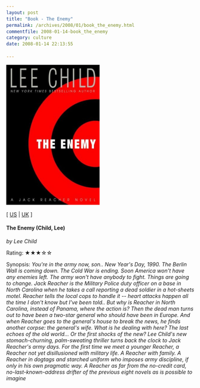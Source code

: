 ```yaml
---
layout: post
title: "Book - The Enemy"
permalink: /archives/2008/01/book_the_enemy.html
commentfile: 2008-01-14-book_the_enemy
category: culture
date: 2008-01-14 22:13:55

---
```


<img class="photo right" src="/assets/images/0385336675.jpg" width="250" alt="The Enemy (Child, Lee) cover" />

\[ [US](http://www.amazon.com/o/asin/0385336675) | [UK](http://www.amazon.co.uk/o/asin/0385336675) \]

#### The Enemy (Child, Lee)

<em>by Lee Child</em>

Rating: ★★★☆☆

<div class="book_synopsis">
Synopsis: <em>You're in the army now, son.. New Year's Day, 1990. The Berlin Wall is coming down. The Cold War is ending. Soon America won't have any enemies left. The army won't have anybody to fight. Things are going to change. Jack Reacher is the Military Police duty officer on a base in North Carolina when he takes a call reporting a dead soldier in a hot-sheets motel. Reacher tells the local cops to handle it -- heart attacks happen all the time I don't know but I've been told.. But why is Reacher in North Carolina, instead of Panama, where the action is? Then the dead man turns out to have been a two-star general who should have been in Europe. And when Reacher goes to the general's house to break the news, he finds another corpse: the general's wife. What is he dealing with here? The last echoes of the old world... Or the first shocks of the new? Lee Child's new stomach-churning, palm-sweating thriller turns back the clock to Jack Reacher's army days. For the first time we meet a younger Reacher, a Reacher not yet disillusioned with military life. A Reacher with family. A Reacher in dogtags and starched uniform who imposes army discipline, if only in his own pragmatic way. A Reacher as far from the no-credit card, no-last-known-address drifter of the previous eight novels as is possible to imagine </em>

</div>
